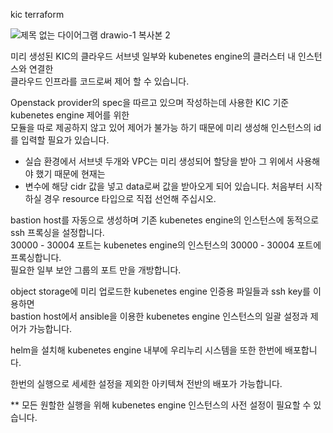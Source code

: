 kic terraform 

![제목 없는 다이어그램 drawio-1 복사본 2](https://github.com/SwaveReleaseNote/terraform/assets/54500840/251138c2-d5fb-439b-8281-cd72dea8075b)

미리 생성된 KIC의 클라우드 서브넷 일부와 kubenetes engine의 클러스터 내 인스턴스와 연결한  
클라우드 인프라를 코드로써 제어 할 수 있습니다.

Openstack provider의 spec을 따르고 있으며 작성하는데 사용한 KIC 기준 kubenetes engine 제어를 위한  
모듈을 따로 제공하지 않고 있어 제어가 불가능 하기 때문에 미리 생성해 인스턴스의 id를 입력할 필요가 있습니다.

* 실습 환경에서 서브넷 두개와 VPC는 미리 생성되어 할당을 받아 그 위에서 사용해야 했기 때문에 현재는
* 변수에 해당 cidr 값을 넣고 data로써 값을 받아오게 되어 있습니다. 처음부터 시작하실 경우 resource 타입으로 직접 선언해 주십시오.

bastion host를 자동으로 생성하며 기존 kubenetes engine의 인스턴스에 동적으로 ssh 프록싱을 설정합니다.  
30000 - 30004 포트는 kubenetes engine의 인스턴스의 30000 - 30004 포트에 프록싱합니다.  
필요한 일부 보안 그룹의 포트 만을 개방합니다.  

object storage에 미리 업로드한 kubenetes engine 인증용 파일들과 ssh key를 이용하면  
bastion host에서 ansible을 이용한 kubenetes engine 인스턴스의 일괄 설정과 제어가 가능합니다.  

helm을 설치해 kubenetes engine 내부에 우리누리 시스템을 또한 한번에 배포합니다.

한번의 실행으로 세세한 설정을 제외한 아키텍쳐 전반의 배포가 가능합니다.

** 모든 원할한 실행을 위해 kubenetes engine 인스턴스의 사전 설정이 필요할 수 있습니다.

